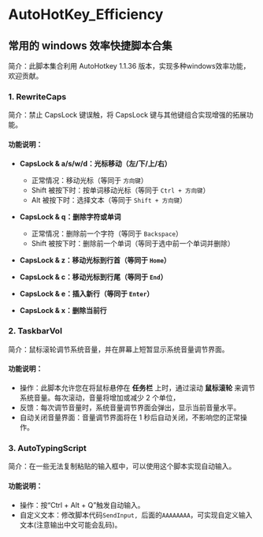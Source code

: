# AutoHotKey_Efficiency
## 常用的 windows 效率快捷脚本合集
简介：此脚本集合利用 AutoHotkey 1.1.36 版本，实现多种windows效率功能，欢迎贡献。

### 1. RewriteCaps
简介：禁止 CapsLock 键误触，将 CapsLock 键与其他键组合实现增强的拓展功能。
#### 功能说明：
- **CapsLock & a/s/w/d：光标移动（左/下/上/右）**
    - 正常情况：移动光标（等同于 `方向键`）
    - Shift 被按下时：按单词移动光标（等同于 `Ctrl + 方向键`）
    - Alt 被按下时：选择文本（等同于 `Shift + 方向键`）

- **CapsLock & q：删除字符或单词**
    - 正常情况：删除前一个字符（等同于 `Backspace`）
    - Shift 被按下时：删除前一个单词（等同于选中前一个单词并删除）

- **CapsLock & z：移动光标到行首（等同于 `Home`）**

- **CapsLock & c：移动光标到行尾（等同于 `End`）**

- **CapsLock & e：插入新行（等同于 `Enter`）**
  
- **CapsLock & x：删除当前行**


### 2. TaskbarVol
简介：鼠标滚轮调节系统音量，并在屏幕上短暂显示系统音量调节界面。
#### 功能说明：
- 操作：此脚本允许您在将鼠标悬停在 **任务栏** 上时，通过滚动 **鼠标滚轮** 来调节系统音量。每次滚动，音量将增加或减少 2 个单位，
- 反馈：每次调节音量时，系统音量调节界面会弹出，显示当前音量水平。 
- 自动关闭音量界面：音量调节界面将在 1 秒后自动关闭，不影响您的正常操作。


### 3. AutoTypingScript
简介：在一些无法复制粘贴的输入框中，可以使用这个脚本实现自动输入。
#### 功能说明：
- 操作：按“Ctrl + Alt + Q”触发自动输入。
- 自定义文本：修改脚本代码`SendInput, `后面的`AAAAAAAA`，可实现自定义输入文本(注意输出中文可能会乱码)。

